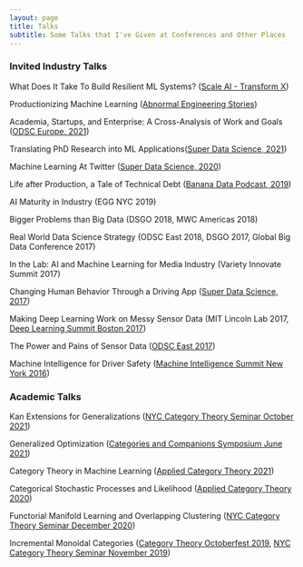 ```yaml
---
layout: page
title: Talks
subtitle: Some Talks that I've Given at Conferences and Other Places
---
```

<script>
  (function(i,s,o,g,r,a,m){i['GoogleAnalyticsObject']=r;i[r]=i[r]||function(){
  (i[r].q=i[r].q||[]).push(arguments)},i[r].l=1*new Date();a=s.createElement(o),
  m=s.getElementsByTagName(o)[0];a.async=1;a.src=g;m.parentNode.insertBefore(a,m)
  })(window,document,'script','https://www.google-analytics.com/analytics.js','ga');

  ga('create', 'UA-82391879-1', 'auto');
  ga('send', 'pageview');

</script>

### Invited Industry Talks

What Does It Take To Build Resilient ML Systems?
 ([Scale AI - Transform X](https://exchange.scale.com/home/events/scale-transformx-2022))



Productionizing Machine Learning ([Abnormal Engineering Stories](https://abnormalsecurity.com/blog/engineering-stories-productionizing-machine-learning))

Academia, Startups, and Enterprise: A Cross-Analysis of Work and Goals ([ODSC Europe, 2021](https://app.aiplus.training/courses/odsc-europe-2021-talks))

Translating PhD Research into ML Applications([Super Data Science, 2021](www.superdatascience.com/451))

Machine Learning At Twitter ([Super Data Science, 2020](https://www.superdatascience.com/podcast/machine-learning-at-twitter))

Life after Production, a Tale of Technical Debt ([Banana Data Podcast, 2019](https://www.buzzsprout.com/300035/2082846))

AI Maturity in Industry (EGG NYC 2019)

Bigger Problems than Big Data (DSGO 2018, MWC Americas 2018)

Real World Data Science Strategy (ODSC East 2018, DSGO 2017, Global Big Data Conference 2017)

In the Lab: AI and Machine Learning for Media Industry (Variety Innovate Summit 2017)

Changing Human Behavior Through a Driving App ([Super Data Science, 2017](https://soundcloud.com/superdatascience/sds-059-changing-human-behaviour-through-a-driving-app))

Making Deep Learning Work on Messy Sensor Data (MIT Lincoln Lab 2017, [Deep Learning Summit Boston 2017](https://www.youtube.com/watch?v=3Focs88C-so))

The Power and Pains of Sensor Data ([ODSC East 2017](https://www.youtube.com/watch?list=PLB2SCq-tZtVkquR6O15BtcOdfZotXV5y_&v=1QuqOIFsaj4))

Machine Intelligence for Driver Safety ([Machine Intelligence Summit New York 2016](https://www.youtube.com/watch?v=DIPY-RhgeTA))


### Academic Talks


Kan Extensions for Generalizations ([NYC Category Theory Seminar October 2021](https://www.youtube.com/watch?v=Q4dzDcYfsfA))


Generalized Optimization ([Categories and Companions Symposium June 2021](https://www.youtube.com/watch?v=oHetgCx-5lY&list=PLWe3D9XTd7q38yfgRm77hcTIrZFhV3rzH))


Category Theory in Machine Learning ([Applied Category Theory 2021](https://youtu.be/1NHBexWYgkU?t=2360))


Categorical Stochastic Processes and Likelihood ([Applied Category Theory 2020](https://www.youtube.com/watch?v=OrCo-TJddQA))


Functorial Manifold Learning and Overlapping Clustering ([NYC Category Theory Seminar December 2020](https://www.youtube.com/watch?v=m9uSslcHjTQ))

Incremental Monoidal Categories ([Category Theory Octoberfest 2019](https://ct-octoberfest.github.io/), [NYC Category Theory Seminar November 2019](http://www.sci.brooklyn.cuny.edu/~noson/CTseminar.html))


